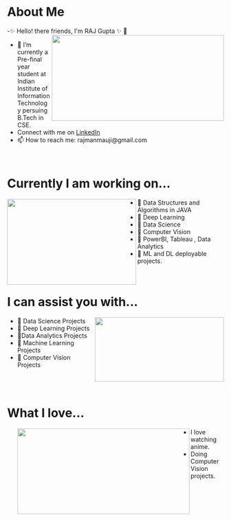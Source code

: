  <h1> About Me</h1>
 <p title=About Me>
-✨ Hello! there friends, I'm RAJ Gupta ✨ 👋 
<img align="right" width="400" height="200" src="https://media.giphy.com/media/sGsOdL0YWYK0xSvARV/giphy.gif">     
 
<ul>
<li>🔭 I’m currently a Pre-final year student at Indian Institute of Information Technology persuing B.Tech in CSE. </li>
<li>Connect with me on <a href="https://www.linkedin.com/in/raj-gupta-8a2a95194">LinkedIn </a></li>
<li> 📫 How to reach me: rajmanmauji@gmail.com </li>
 </ul> </p> 
 
 <br>
 <h1> Currently I am working on...</h1>
        <p title= What i love?>
  <img align="left" height="200" width="300" src="https://media.giphy.com/media/Uv0VUrAT6FtMQ/giphy.gif" >
 <ul>
  <li>  🌱  Data Structures and Algorithms in JAVA </li> 
<li>  🌱  Deep Learning </li> 
<li> 👯 Data Science</li> 
  <li> 🌱 Computer Vision</li> 
  <li> 👯 PowerBI, Tableau , Data Analytics</li>
  <li> 🌱 ML and DL deployable projects.</li> 
 </ul>
 </p>
 <br>
   <h1> I can assist you with...</h1>
  <p title=I can help you with...>
 <img align="right" width="300" height="150" src="https://media.giphy.com/media/l4pTsNgkamxfk2ZLq/giphy.gif">
 <ul>
 <li>  💬 Data Science Projects</li>
  <li>  💬 Deep Learning Projects</li>
  <li>  💬Data Analytics Projects</li>
 <li> 💬 Machine Learning Projects</li>
   <li> 💬 Computer Vision Projects</li>
  </ul>
</p>
<br>  <br>  
  <h1> What I love...</h1>
  <p title=What I love ? >
  <ul>
 <img align="left" width="400" height="200" src="https://media.giphy.com/media/JVaKSg8soxqUg/giphy.gif" >
 
  <li> I love watching anime. </li>
<li> Doing Computer Vision projects. </li>
 
</ul>
</p>
<br>  <br>  


